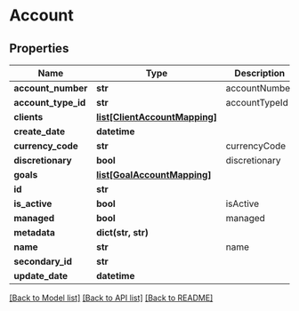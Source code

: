 # Account

## Properties
Name | Type | Description | Notes
------------ | ------------- | ------------- | -------------
**account_number** | **str** | accountNumber | [optional] 
**account_type_id** | **str** | accountTypeId | 
**clients** | [**list[ClientAccountMapping]**](ClientAccountMapping.md) |  | [optional] 
**create_date** | **datetime** |  | [optional] 
**currency_code** | **str** | currencyCode | [optional] 
**discretionary** | **bool** | discretionary | [optional] 
**goals** | [**list[GoalAccountMapping]**](GoalAccountMapping.md) |  | [optional] 
**id** | **str** |  | [optional] 
**is_active** | **bool** | isActive | [optional] 
**managed** | **bool** | managed | [optional] 
**metadata** | **dict(str, str)** |  | [optional] 
**name** | **str** | name | 
**secondary_id** | **str** |  | [optional] 
**update_date** | **datetime** |  | [optional] 

[[Back to Model list]](../README.md#documentation-for-models) [[Back to API list]](../README.md#documentation-for-api-endpoints) [[Back to README]](../README.md)


